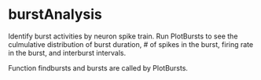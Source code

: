 # burstAnalysis

Identify burst activities by neuron spike train.
Run PlotBursts to see the culmulative distribution of burst duration, # of spikes in the burst, firing rate in the burst, and interburst intervals.

Function findbursts and bursts are called by PlotBursts.
